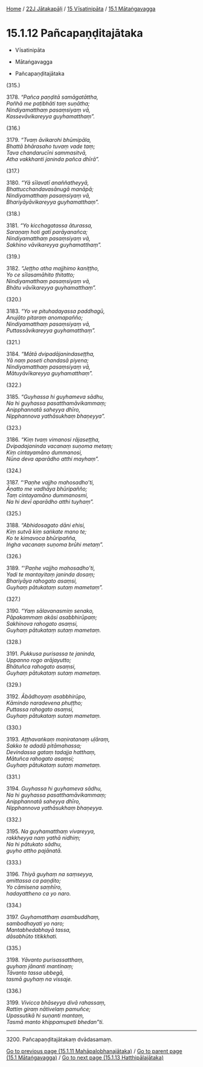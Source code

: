 
[Home](/) / [22J Jātakapāḷi](../../../22J.md) / [15 Vīsatinipāta](../../15.md) / [15.1 Mātaṅgavagga](../15.1.md)

# 15.1.12 Pañcapaṇḍitajātaka

* Vīsatinipāta

* Mātaṅgavagga

* Pañcapaṇḍitajātaka

(315.)

3178\. _“Pañca paṇḍitā samāgatāttha,_  
_Pañhā me paṭibhāti taṃ suṇātha;_  
_Nindiyamatthaṃ pasaṃsiyaṃ vā,_  
_Kassevāvikareyya guyhamatthaṃ”._  


(316.)

3179\. _“Tvaṃ āvikarohi bhūmipāla,_  
_Bhattā bhārasaho tuvaṃ vade taṃ;_  
_Tava chandarucīni sammasitvā,_  
_Atha vakkhanti janinda pañca dhīrā”._  


(317.)

3180\. _“Yā sīlavatī anaññatheyyā,_  
_Bhattucchandavasānugā manāpā;_  
_Nindiyamatthaṃ pasaṃsiyaṃ vā,_  
_Bhariyāyāvikareyya guyhamatthaṃ”._  


(318.)

3181\. _“Yo kicchagatassa āturassa,_  
_Saraṇaṃ hoti gatī parāyanañca;_  
_Nindiyamatthaṃ pasaṃsiyaṃ vā,_  
_Sakhino vāvikareyya guyhamatthaṃ”._  


(319.)

3182\. _“Jeṭṭho atha majjhimo kaniṭṭho,_  
_Yo ce sīlasamāhito ṭhitatto;_  
_Nindiyamatthaṃ pasaṃsiyaṃ vā,_  
_Bhātu vāvīkareyya guyhamatthaṃ”._  


(320.)

3183\. _“Yo ve pituhadayassa paddhagū,_  
_Anujāto pitaraṃ anomapañño;_  
_Nindiyamatthaṃ pasaṃsiyaṃ vā,_  
_Puttassāvikareyya guyhamatthaṃ”._  


(321.)

3184\. _“Mātā dvipadājanindaseṭṭha,_  
_Yā naṃ poseti chandasā piyena;_  
_Nindiyamatthaṃ pasaṃsiyaṃ vā,_  
_Mātuyāvīkareyya guyhamatthaṃ”._  


(322.)

3185\. _“Guyhassa hi guyhameva sādhu,_  
_Na hi guyhassa pasatthamāvikammaṃ;_  
_Anipphannatā saheyya dhīro,_  
_Nipphannova yathāsukhaṃ bhaṇeyya”._  


(323.)

3186\. _“Kiṃ tvaṃ vimanosi rājaseṭṭha,_  
_Dvipadajaninda vacanaṃ suṇoma metaṃ;_  
_Kiṃ cintayamāno dummanosi,_  
_Nūna deva aparādho atthi mayhaṃ”._  


(324.)

3187\. _“‘Paṇhe vajjho mahosadho’ti,_  
_Āṇatto me vadhāya bhūripañño;_  
_Taṃ cintayamāno dummanosmi,_  
_Na hi devī aparādho atthi tuyhaṃ”._  


(325.)

3188\. _“Abhidosagato dāni ehisi,_  
_Kiṃ sutvā kiṃ saṅkate mano te;_  
_Ko te kimavoca bhūripañña,_  
_Iṅgha vacanaṃ suṇoma brūhi metaṃ”._  


(326.)

3189\. _“‘Paṇhe vajjho mahosadho’ti,_  
_Yadi te mantayitaṃ janinda dosaṃ;_  
_Bhariyāya rahogato asaṃsi,_  
_Guyhaṃ pātukataṃ sutaṃ mametaṃ”._  


(327.)

3190\. _“Yaṃ sālavanasmiṃ senako,_  
_Pāpakammaṃ akāsi asabbhirūpaṃ;_  
_Sakhinova rahogato asaṃsi,_  
_Guyhaṃ pātukataṃ sutaṃ mametaṃ._  


(328.)

3191\. _Pukkusa purisassa te janinda,_  
_Uppanno rogo arājayutto;_  
_Bhātuñca rahogato asaṃsi,_  
_Guyhaṃ pātukataṃ sutaṃ mametaṃ._  


(329.)

3192\. _Ābādhoyaṃ asabbhirūpo,_  
_Kāmindo naradevena phuṭṭho;_  
_Puttassa rahogato asaṃsi,_  
_Guyhaṃ pātukataṃ sutaṃ mametaṃ._  


(330.)

3193\. _Aṭṭhavaṅkaṃ maṇiratanaṃ uḷāraṃ,_  
_Sakko te adadā pitāmahassa;_  
_Devindassa gataṃ tadajja hatthaṃ,_  
_Mātuñca rahogato asaṃsi;_  
_Guyhaṃ pātukataṃ sutaṃ mametaṃ._  


(331.)

3194\. _Guyhassa hi guyhameva sādhu,_  
_Na hi guyhassa pasatthamāvikammaṃ;_  
_Anipphannatā saheyya dhīro,_  
_Nipphannova yathāsukhaṃ bhaṇeyya._  


(332.)

3195\. _Na guyhamatthaṃ vivareyya,_  
_rakkheyya naṃ yathā nidhiṃ;_  
_Na hi pātukato sādhu,_  
_guyho attho pajānatā._  


(333.)

3196\. _Thiyā guyhaṃ na saṃseyya,_  
_amittassa ca paṇḍito;_  
_Yo cāmisena saṃhīro,_  
_hadayattheno ca yo naro._  


(334.)

3197\. _Guyhamatthaṃ asambuddhaṃ,_  
_sambodhayati yo naro;_  
_Mantabhedabhayā tassa,_  
_dāsabhūto titikkhati._  


(335.)

3198\. _Yāvanto purisassatthaṃ,_  
_guyhaṃ jānanti mantinaṃ;_  
_Tāvanto tassa ubbegā,_  
_tasmā guyhaṃ na vissaje._  


(336.)

3199\. _Vivicca bhāseyya divā rahassaṃ,_  
_Rattiṃ giraṃ nātivelaṃ pamuñce;_  
_Upassutikā hi suṇanti mantaṃ,_  
_Tasmā manto khippamupeti bhedan”ti._  


---

3200\. Pañcapaṇḍitajātakaṃ dvādasamaṃ.



[Go to previous page (15.1.11 Mahāpalobhanajātaka)](15.1.11.md) / [Go to parent page (15.1 Mātaṅgavagga)](../15.1.md) / [Go to next page (15.1.13 Hatthipālajātaka)](15.1.13.md)


